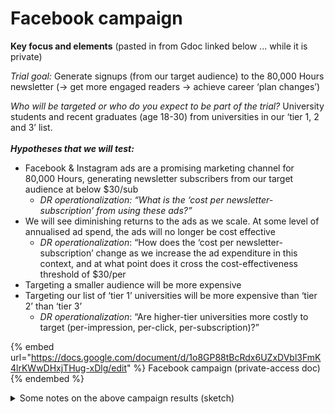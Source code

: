 # Facebook campaign

**Key focus and elements** (pasted in from Gdoc linked below ... while it is private)

_Trial goal:_ Generate signups (from our target audience) to the 80,000 Hours newsletter (-> get more engaged readers -> achieve career ‘plan changes’)

_Who will be targeted or who do you expect to be part of the trial?_ University students and recent graduates (age 18-30) from universities in our ‘tier 1, 2 and 3’ list.\
\
_**Hypotheses that we will test:**_

* Facebook & Instagram ads are a promising marketing channel for 80,000 Hours, generating newsletter subscribers from our target audience at below $30/sub
  * _DR operationalization: “What is the ‘cost per newsletter-subscription’ from using these ads?”_
* We will see diminishing returns to the ads as we scale. At some level of annualised ad spend, the ads will no longer be cost effective
  * _DR operationalization_: “How does the ‘cost per newsletter-subscription’ change as we increase the ad expenditure in this context, and at what point does it cross the cost-effectiveness threshold of $30/per
* Targeting a smaller audience will be more expensive
* Targeting our list of ‘tier 1’ universities will be more expensive than ‘tier 2’ than ‘tier 3’
  * _DR operationalization_: “Are higher-tier universities more costly to target (per-impression, per-click, per-subscription)?”

{% embed url="https://docs.google.com/document/d/1o8GP88tBcRdx6UZxDVbl3FmK4lrKWwDHxjTHug-xDlg/edit" %}
Facebook campaign (private-access doc)
{% endembed %}

<details>

<summary>Some notes on the above campaign results (sketch)</summary>

The question of 'when they cross to threshold holding creative constant': It does so quickly with the initial creatives

(We don't know which dimensions this is working on, we don't get to see the list FB goes down.) Some signs/intuition that it was fatiguing people ... they got some complaints. \
Responded by removing people with EA Forum accounts from the list. &#x20;

The CW is that the optimal number of times to hit people with is 2x per week.

number of people in the set was millions, number who browse was smaller; at select unis and recent graduates

...

Now switching out the creative; can we do stuff to reach the audience cost-effectively.You can only put in 10 creatives at a time. DR: But you could optimize across the margins.

A few successful options... more recent 'spanner' is video assets ... they worked better than the static. Making some video assets.

It is tough to know what the "output" is.

</details>
